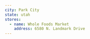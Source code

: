 ```yaml
---
city: Park City
state: utah
stores:
  - name: Whole Foods Market
    address: 6580 N. Landmark Drive
---
```

